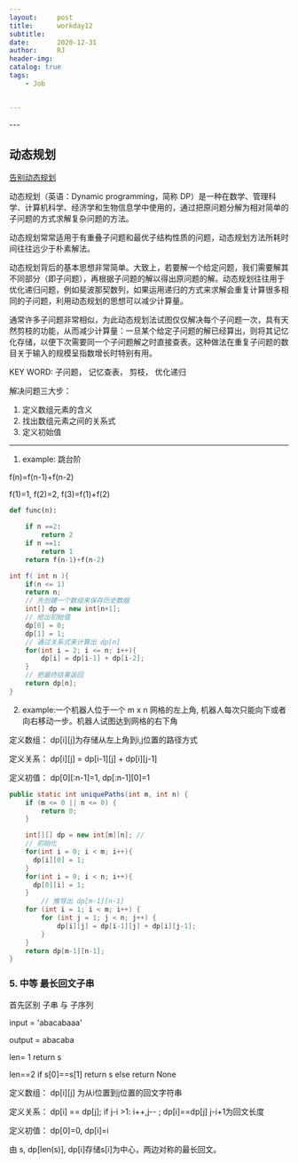 ```yaml
---
layout:     post
title:      workday12
subtitle:   
date:       2020-12-31
author:     RJ
header-img: 
catalog: true
tags:
    - Job


---
```

<p id = "build"></p>
---

## 动态规划

[告别动态规划](https://zhuanlan.zhihu.com/p/91582909)

动态规划（英语：Dynamic programming，简称 DP）是一种在数学、管理科学、计算机科学、经济学和生物信息学中使用的，通过把原问题分解为相对简单的子问题的方式求解复杂问题的方法。

动态规划常常适用于有重叠子问题和最优子结构性质的问题，动态规划方法所耗时间往往远少于朴素解法。

动态规划背后的基本思想非常简单。大致上，若要解一个给定问题，我们需要解其不同部分（即子问题），再根据子问题的解以得出原问题的解。动态规划往往用于优化递归问题，例如斐波那契数列，如果运用递归的方式来求解会重复计算很多相同的子问题，利用动态规划的思想可以减少计算量。

通常许多子问题非常相似，为此动态规划法试图仅仅解决每个子问题一次，具有天然剪枝的功能，从而减少计算量：一旦某个给定子问题的解已经算出，则将其记忆化存储，以便下次需要同一个子问题解之时直接查表。这种做法在重复子问题的数目关于输入的规模呈指数增长时特别有用。

KEY WORD: 子问题， 记忆查表， 剪枝， 优化递归

解决问题三大步：
1. 定义数组元素的含义
2. 找出数组元素之间的关系式
3. 定义初始值
----
1. example: 跳台阶

f(n)=f(n-1)+f(n-2)

f(1)=1, f(2)=2, f(3)=f(1)+f(2)
```python
def func(n):

    if n ==2:
        return 2
    if n ==1:
        return 1
    return f(n-1)+f(n-2)
```

```java
int f( int n ){
    if(n <= 1)
    return n;
    // 先创建一个数组来保存历史数据
    int[] dp = new int[n+1];
    // 给出初始值
    dp[0] = 0;
    dp[1] = 1;
    // 通过关系式来计算出 dp[n]
    for(int i = 2; i <= n; i++){
        dp[i] = dp[i-1] + dp[i-2];
    }
    // 把最终结果返回
    return dp[n];
}

```

2. example:一个机器人位于一个 m x n 网格的左上角, 机器人每次只能向下或者向右移动一步。机器人试图达到网格的右下角

定义数组： dp[i][j]为存储从左上角到i,j位置的路径方式

定义关系： dp[i][j] = dp[i-1][j] + dp[i][j-1]

定义初值： dp[0][:n-1]=1,  dp[:n-1][0]=1

```java
public static int uniquePaths(int m, int n) {
    if (m <= 0 || n <= 0) {
        return 0;
    }

    int[][] dp = new int[m][n]; // 
    // 初始化
    for(int i = 0; i < m; i++){
      dp[i][0] = 1;
    }
    for(int i = 0; i < n; i++){
      dp[0][i] = 1;
    }
        // 推导出 dp[m-1][n-1]
    for (int i = 1; i < m; i++) {
        for (int j = 1; j < n; j++) {
            dp[i][j] = dp[i-1][j] + dp[i][j-1];
        }
    }
    return dp[m-1][n-1];
}
```


### 5. 中等 最长回文子串
首先区别 子串 与 子序列

input = 'abacabaaa'

output = abacaba


len= 1 return s

len==2 if s[0]==s[1] return s  else return None

定义数组： dp[i][j] 为从i位置到j位置的回文字符串

定义关系： dp[i] == dp[j]; if j-i  >1: i++,j-- ; dp[i]==dp[j]   j-i+1为回文长度

定义初值： dp[0]=0, dp[i]=i

由 s, dp[len(s)], dp[i]存储s[i]为中心，两边对称的最长回文。